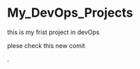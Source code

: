 # My_DevOps_Projects
this is my frist project 
in devOps

plese check this 
new comit




























































.
